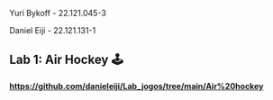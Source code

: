 Yuri Bykoff - 22.121.045-3

Daniel Eiji - 22.121.131-1

## Lab 1: Air Hockey 🕹️
**https://github.com/danieleiji/Lab_jogos/tree/main/Air%20hockey**
